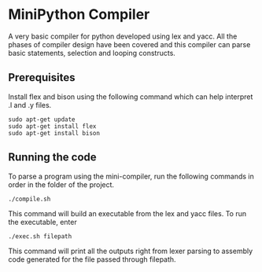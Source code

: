 # MiniPython Compiler
A very basic compiler for python developed using lex and yacc. All the phases of compiler design have been covered and this compiler can parse basic statements, selection and looping constructs. 


## Prerequisites

Install flex and bison using the following command which can help interpret .l and .y files.

```
sudo apt-get update
sudo apt-get install flex
sudo apt-get install bison
```

## Running the code

To parse a program using the mini-compiler, run the following commands in order in the folder of the project.

```
./compile.sh
```
This command will build an executable from the lex and yacc files. To run the executable, enter

```
./exec.sh filepath
```
This command will print all the outputs right from lexer parsing to assembly code generated for the file passed through filepath. 
